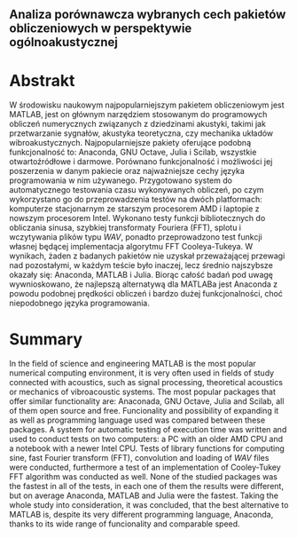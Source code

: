 ## Analiza porównawcza wybranych cech pakietów obliczeniowych w perspektywie ogólnoakustycznej

# Abstrakt

W środowisku naukowym najpopularniejszym pakietem obliczeniowym jest
MATLAB, jest on głównym narzędziem stosowanym do programowych
obliczeń numerycznych związanych z dziedzinami akustyki, takimi jak
przetwarzanie sygnałów, akustyka teoretyczna, czy mechanika układów
wibroakustycznych. Najpopularniejsze  pakiety oferujące podobną
funkcjonalność to: Anaconda, GNU Octave, Julia i Scilab, wszystkie
otwartoźródłowe i darmowe. Porównano funkcjonalność i możliwości jej
poszerzenia w danym pakiecie oraz najważniejsze cechy języka
programowania w nim używanego. Przygotowano system do automatycznego
testowania czasu wykonywanych obliczeń, po czym wykorzystano go do
przeprowadzenia testów na dwóch platformach: komputerze stacjonarnym
ze starszym procesorem AMD i laptopie z nowszym procesorem Intel.
Wykonano testy funkcji bibliotecznych do obliczania sinusa, szybkiej
transformaty Fouriera (FFT), splotu i wczytywania plików typu
_WAV_, ponadto przeprowadzono test funkcji własnej będącej
implementacja algorytmu FFT Cooleya-Tukeya. W wynikach, żaden
z badanych pakietów nie uzyskał przeważającej przewagi nad
pozostałymi, w każdym teście było inaczej, lecz średnio najszybsze
okazały się: Anaconda, MATLAB i Julia. Biorąc całość badań pod uwagę
wywnioskowano, że najlepszą alternatywą dla MATLABa jest Anaconda
z powodu podobnej prędkości obliczeń i bardzo dużej funkcjonalności, 
choć niepodobnego języka programowania.

# Summary

In the field of science and engineering MATLAB is the most popular
numerical computing environment, it is very often used in fields
of study connected with acoustics, such as signal processing,
theoretical acoustics or mechanics of vibroacoustic systems. The most
popular packages that offer similar functionality are: Anaconada,
GNU Octave, Julia and Scilab, all of them open source and free.
Funcionality and possibility of expanding it as well as programming
language used was compared between these packages. A system for
automatic testing of execution time was written and used to conduct
tests on two computers: a PC with an older AMD CPU and a notebook
with a newer Intel CPU. Tests of library functions for computing
sine, fast Fourier transform (FFT), convolution and loading
of _WAV_ files were conducted, furthermore a test of an
implementation of Cooley-Tukey FFT algorithm was conducted as well. 
None of the studied packages was the fastest in all of the tests,
in each one of them the results were different, but on average
Anaconda, MATLAB and Julia were the fastest. Taking the whole
study into consideration, it was concluded, that the best alternative
to MATLAB is, despite its very different programming language, Anaconda,
thanks to its wide range of funcionality and comparable speed.
